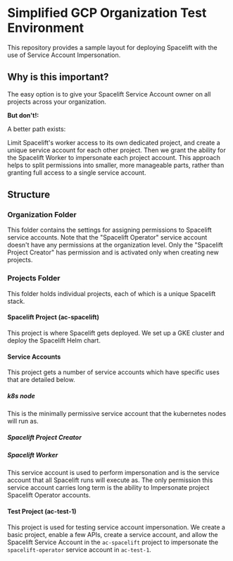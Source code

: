 # Simplified GCP Organization Test Environment

This repository provides a sample layout for deploying Spacelift with the use of Service Account Impersonation.

## Why is this important?

The easy option is to give your Spacelift Service Account owner on all projects across your organization.

**But don't!:**

A better path exists: 

Limit Spacelift's worker access to its own dedicated project, and create a unique service account for each other project. Then we grant the ability for the Spacelift Worker to impersonate each project account. This approach helps to split permissions into smaller, more manageable parts, rather than granting full access to a single service account.

## Structure

### Organization Folder

This folder contains the settings for assigning permissions to Spacelift service accounts. Note that the "Spacelift Operator" service account doesn't have any permissions at the organization level. Only the "Spacelift Project Creator" has permission and is activated only when creating new projects.

### Projects Folder

This folder holds individual projects, each of which is a unique Spacelift stack.

#### Spacelift Project (ac-spacelift)

This project is where Spacelift gets deployed. We set up a GKE cluster and deploy the Spacelift Helm chart. 

#### Service Accounts

This project gets a number of service accounts which have specific uses that are detailed below.

##### k8s node
This is the minimally permissive service account that the kubernetes nodes will run as.

##### Spacelift Project Creator

##### Spacelift Worker
This service account is used to perform impersonation and is the service account that all Spacelift runs will execute as. The only permission this service account carries long term is the ability to Impersonate project Spacelift Operator accounts.


#### Test Project (ac-test-1)

This project is used for testing service account impersonation. We create a basic project, enable a few APIs, create a service account, and allow the Spacelift Service Account in the `ac-spacelift` project to impersonate the `spacelift-operator` service account in `ac-test-1`. 
